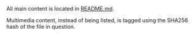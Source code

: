 All main content is located in [README.md](README.md).

Multimedia content, instead of being listed, is tagged using the SHA256 hash of the file in question.